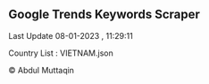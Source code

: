 

## Google Trends Keywords Scraper 
 
Last Update 08-01-2023 , 11:29:11

Country List :
VIETNAM.json



© Abdul Muttaqin 
